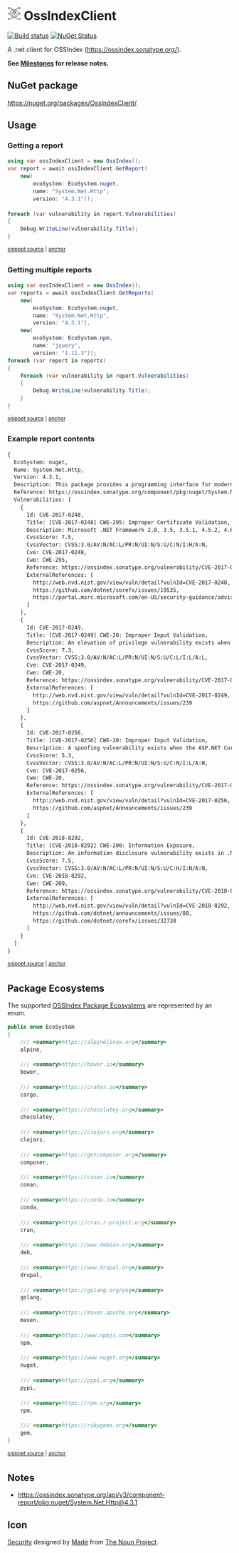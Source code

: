 # <img src="/src/icon.png" height="30px"> OssIndexClient

[![Build status](https://ci.appveyor.com/api/projects/status/41kf6ll7dbad35px?svg=true)](https://ci.appveyor.com/project/SimonCropp/ossindexclient)
[![NuGet Status](https://img.shields.io/nuget/v/OssIndexClient.svg)](https://www.nuget.org/packages/OssIndexClient/)

A .net client for OSSIndex (https://ossindex.sonatype.org/).

**See [Milestones](../../milestones?state=closed) for release notes.**


## NuGet package

https://nuget.org/packages/OssIndexClient/


## Usage

### Getting a report

<!-- snippet: GetReport -->
<a id='snippet-GetReport'></a>
```cs
using var ossIndexClient = new OssIndex();
var report = await ossIndexClient.GetReport(
    new(
        ecoSystem: EcoSystem.nuget,
        name: "System.Net.Http",
        version: "4.3.1"));

foreach (var vulnerability in report.Vulnerabilities)
{
    Debug.WriteLine(vulnerability.Title);
}
```
<sup><a href='/src/Tests/Tests.cs#L53-L67' title='Snippet source file'>snippet source</a> | <a href='#snippet-GetReport' title='Start of snippet'>anchor</a></sup>
<!-- endSnippet -->


### Getting multiple reports

<!-- snippet: GetReports -->
<a id='snippet-GetReports'></a>
```cs
using var ossIndexClient = new OssIndex();
var reports = await ossIndexClient.GetReports(
    new(
        ecoSystem: EcoSystem.nuget,
        name: "System.Net.Http",
        version: "4.3.1"),
    new(
        ecoSystem: EcoSystem.npm,
        name: "jquery",
        version: "1.11.3"));
foreach (var report in reports)
{
    foreach (var vulnerability in report.Vulnerabilities)
    {
        Debug.WriteLine(vulnerability.Title);
    }
}
```
<sup><a href='/src/Tests/Tests.cs#L25-L45' title='Snippet source file'>snippet source</a> | <a href='#snippet-GetReports' title='Start of snippet'>anchor</a></sup>
<!-- endSnippet -->


### Example report contents

<!-- snippet: Tests.GetReport.verified.txt -->
<a id='snippet-Tests.GetReport.verified.txt'></a>
```txt
{
  EcoSystem: nuget,
  Name: System.Net.Http,
  Version: 4.3.1,
  Description: This package provides a programming interface for modern HTTP applications. This package includes HttpClient for sending requests over HTTP, as well as HttpRequestMessage and HttpResponseMessage for processing HTTP messages.,
  Reference: https://ossindex.sonatype.org/component/pkg:nuget/System.Net.Http@4.3.1?utm_source=ossindexclient&utm_medium=integration,
  Vulnerabilities: [
    {
      Id: CVE-2017-0248,
      Title: [CVE-2017-0248] CWE-295: Improper Certificate Validation,
      Description: Microsoft .NET Framework 2.0, 3.5, 3.5.1, 4.5.2, 4.6, 4.6.1, 4.6.2 and 4.7 allow an attacker to bypass Enhanced Security Usage taggings when they present a certificate that is invalid for a specific use, aka ".NET Security Feature Bypass Vulnerability.",
      CvssScore: 7.5,
      CvssVector: CVSS:3.0/AV:N/AC:L/PR:N/UI:N/S:U/C:N/I:H/A:N,
      Cve: CVE-2017-0248,
      Cwe: CWE-295,
      Reference: https://ossindex.sonatype.org/vulnerability/CVE-2017-0248?component-type=nuget&component-name=System.Net.Http&utm_source=ossindexclient&utm_medium=integration,
      ExternalReferences: [
        http://web.nvd.nist.gov/view/vuln/detail?vulnId=CVE-2017-0248,
        https://github.com/dotnet/corefx/issues/19535,
        https://portal.msrc.microsoft.com/en-US/security-guidance/advisory/CVE-2017-0248
      ]
    },
    {
      Id: CVE-2017-0249,
      Title: [CVE-2017-0249] CWE-20: Improper Input Validation,
      Description: An elevation of privilege vulnerability exists when the ASP.NET Core fails to properly sanitize web requests.,
      CvssScore: 7.3,
      CvssVector: CVSS:3.0/AV:N/AC:L/PR:N/UI:N/S:U/C:L/I:L/A:L,
      Cve: CVE-2017-0249,
      Cwe: CWE-20,
      Reference: https://ossindex.sonatype.org/vulnerability/CVE-2017-0249?component-type=nuget&component-name=System.Net.Http&utm_source=ossindexclient&utm_medium=integration,
      ExternalReferences: [
        http://web.nvd.nist.gov/view/vuln/detail?vulnId=CVE-2017-0249,
        https://github.com/aspnet/Announcements/issues/239
      ]
    },
    {
      Id: CVE-2017-0256,
      Title: [CVE-2017-0256] CWE-20: Improper Input Validation,
      Description: A spoofing vulnerability exists when the ASP.NET Core fails to properly sanitize web requests.,
      CvssScore: 5.3,
      CvssVector: CVSS:3.0/AV:N/AC:L/PR:N/UI:N/S:U/C:N/I:L/A:N,
      Cve: CVE-2017-0256,
      Cwe: CWE-20,
      Reference: https://ossindex.sonatype.org/vulnerability/CVE-2017-0256?component-type=nuget&component-name=System.Net.Http&utm_source=ossindexclient&utm_medium=integration,
      ExternalReferences: [
        http://web.nvd.nist.gov/view/vuln/detail?vulnId=CVE-2017-0256,
        https://github.com/aspnet/Announcements/issues/239
      ]
    },
    {
      Id: CVE-2018-8292,
      Title: [CVE-2018-8292] CWE-200: Information Exposure,
      Description: An information disclosure vulnerability exists in .NET Core when authentication information is inadvertently exposed in a redirect, aka ".NET Core Information Disclosure Vulnerability." This affects .NET Core 2.1, .NET Core 1.0, .NET Core 1.1, PowerShell Core 6.0.,
      CvssScore: 7.5,
      CvssVector: CVSS:3.0/AV:N/AC:L/PR:N/UI:N/S:U/C:H/I:N/A:N,
      Cve: CVE-2018-8292,
      Cwe: CWE-200,
      Reference: https://ossindex.sonatype.org/vulnerability/CVE-2018-8292?component-type=nuget&component-name=System.Net.Http&utm_source=ossindexclient&utm_medium=integration,
      ExternalReferences: [
        http://web.nvd.nist.gov/view/vuln/detail?vulnId=CVE-2018-8292,
        https://github.com/dotnet/announcements/issues/88,
        https://github.com/dotnet/corefx/issues/32730
      ]
    }
  ]
}
```
<sup><a href='/src/Tests/Tests.GetReport.verified.txt#L1-L67' title='Snippet source file'>snippet source</a> | <a href='#snippet-Tests.GetReport.verified.txt' title='Start of snippet'>anchor</a></sup>
<!-- endSnippet -->


## Package Ecosystems

The supported [OSSIndex Package Ecosystems](https://ossindex.sonatype.org/doc/coordinates) are represented by an enum.

<!-- snippet: EcoSystem -->
<a id='snippet-EcoSystem'></a>
```cs
public enum EcoSystem
{
    /// <summary>https://alpinelinux.org</summary>
    alpine,

    /// <summary>https://bower.io</summary>
    bower,

    /// <summary>https://crates.io</summary>
    cargo,

    /// <summary>https://chocolatey.org</summary>
    chocolatey,

    /// <summary>https://clojars.org</summary>
    clojars,

    /// <summary>https://getcomposer.org</summary>
    composer,

    /// <summary>https://conan.io</summary>
    conan,

    /// <summary>https://conda.io</summary>
    conda,

    /// <summary>https://cran.r-project.org</summary>
    cran,

    /// <summary>https://www.debian.org</summary>
    deb,

    /// <summary>https://www.drupal.org</summary>
    drupal,

    /// <summary>https://golang.org/pkg</summary>
    golang,

    /// <summary>https://maven.apache.org</summary>
    maven,

    /// <summary>https://www.npmjs.com</summary>
    npm,

    /// <summary>https://www.nuget.org</summary>
    nuget,

    /// <summary>https://pypi.org</summary>
    pypi,

    /// <summary>https://rpm.org</summary>
    rpm,

    /// <summary>https://rubygems.org</summary>
    gem,
}
```
<sup><a href='/src/OssIndexClient/EcoSystem.cs#L7-L66' title='Snippet source file'>snippet source</a> | <a href='#snippet-EcoSystem' title='Start of snippet'>anchor</a></sup>
<!-- endSnippet -->


## Notes

 * https://ossindex.sonatype.org/api/v3/component-report/pkg:nuget/System.Net.Http@4.3.1


## Icon

[Security](https://thenounproject.com/term/security/1264523/) designed by [Made](https://thenounproject.com/elki/) from [The Noun Project](https://thenounproject.com/creativepriyanka).
